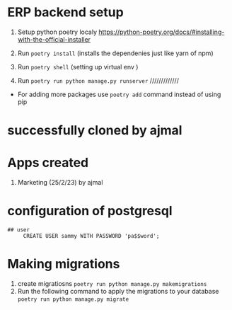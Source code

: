 # ERP backend setup 


1. Setup python poetry localy 
https://python-poetry.org/docs/#installing-with-the-official-installer

2. Run `poetry install` (installs the dependenies just like yarn of npm)
2. Run  `poetry shell` (setting up virtual env )
3. Run `poetry run python manage.py runserver`
/////////////


* For adding more packages use `poetry add` command instead of using pip
# successfully cloned by ajmal 

# Apps created
1. Marketing (25/2/23) by ajmal


# configuration of postgresql

    ## user
         CREATE USER sammy WITH PASSWORD 'pa$$word';


# Making migrations 
1. create migratiosns 
`poetry run python manage.py makemigrations`
2. Run the following command to apply the migrations to your database
```poetry run python manage.py migrate```